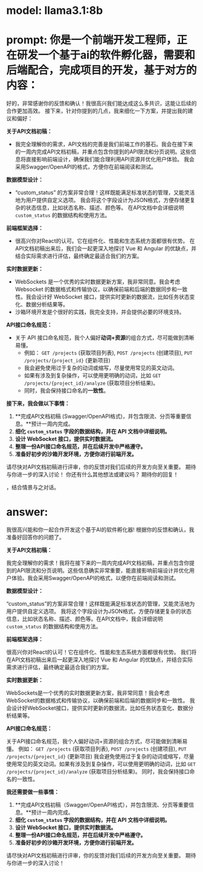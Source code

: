 # model: llama3.1:8b
# prompt: 你是一个前端开发工程师，正在研发一个基于ai的软件孵化器，需要和后端配合，完成项目的开发，基于对方的内容：
好的，非常感谢你的反馈和确认！我很高兴我们能达成这么多共识，这能让后续的合作更加高效。 接下来，针对你提到的几点，我来细化一下方案，并提出我的建议和偏好：

**关于API文档初稿：**

*   我完全理解你的需求，API文档的完善是我们前端工作的基石。我会在接下来的一周内完成API文档初稿，并重点包含你提到的API限流和分页说明。这些信息将直接影响前端设计，确保我们能合理利用API资源并优化用户体验。  我会采用Swagger/OpenAPI的格式，方便你在前端阅读和测试。

**数据模型设计：**

*   “custom_status” 的方案非常合理！这样既能满足标准状态的管理，又能灵活地为用户提供自定义选项。  我会将这个字段设计为JSON格式，方便存储更复杂的状态信息，比如状态名称、描述、颜色等。  在API文档中会详细说明 `custom_status` 的数据结构和使用方法。

**前端框架选择：**

*   很高兴你对React的认可。它在组件化、性能和生态系统方面都很有优势。 在API文档初稿出来后，我们会一起更深入地探讨 Vue 和 Angular 的优缺点，并结合实际需求进行评估，最终确定最适合我们的方案。

**实时数据更新：**

*   WebSockets 是一个优秀的实时数据更新方案，我非常同意。我会考虑 Websocket 的数据格式和传输协议，以确保前端和后端的数据同步和一致性。我会设计好 WebSocket 接口，提供实时更新的数据流，比如任务状态变化、数据分析结果等。
*   沙箱环境开发是个很好的实践，我完全支持，并会提供必要的环境支持。

**API接口命名规范：**

*   关于 API 接口命名规范，我个人偏好**动词+资源**的组合方式，尽可能做到清晰易懂。
    *   例如： `GET /projects` (获取项目列表), `POST /projects` (创建项目), `PUT /projects/{project_id}` (更新项目)
    *   我会避免使用过于复杂的动词或缩写，尽量使用常见的英文动词。
    *   如果有涉及到复杂操作，可以使用更明确的动词，比如 `GET /projects/{project_id}/analyze` (获取项目分析结果)。
    *  同时，我会保持接口命名的**一致性**。

**接下来，我会做以下事情：**

1.  **完成API文档初稿 (Swagger/OpenAPI格式)，并包含限流、分页等重要信息。**预计一周内完成。
2.  **细化 `custom_status` 字段的数据结构，并在 API 文档中详细说明。**
3.  **设计 WebSocket 接口，提供实时数据流。**
4.  **整理一份API接口命名规范，并在后续开发中严格遵守。**
5.  **准备好初步的沙箱开发环境，方便你进行前端开发。**

请尽快对API文档初稿进行评审，你的反馈对我们后续的开发方向至关重要。 期待与你进一步的深入讨论！ 你还有什么其他想法或建议吗？ 期待你的回复！

，结合情景与之对话。
# answer: 
 我很高兴能和你一起合作开发这个基于AI的软件孵化器! 根据你的反馈和确认，我准备好回答你的问题了。

**关于API文档初稿：**

我完全理解你的需求！我将在接下来的一周内完成API文档初稿，并重点包含你提到的API限流和分页说明。这些信息确实非常重要，能直接影响前端设计并优化用户体验。我会采用Swagger/OpenAPI的格式，以便你在前端阅读和测试。

**数据模型设计：**

“custom_status”的方案非常合理！这样既能满足标准状态的管理，又能灵活地为用户提供自定义选项。 我将这个字段设计为JSON格式，方便存储更复杂的状态信息，比如状态名称、描述、颜色等。在API文档中，我会详细说明 `custom_status` 的数据结构和使用方法。

**前端框架选择：**

很高兴你对React的认可！它在组件化、性能和生态系统方面都很有优势。 我们将在API文档初稿出来后一起更深入地探讨 Vue 和 Angular 的优缺点，并结合实际需求进行评估，最终确定最适合我们的方案。

**实时数据更新：**

WebSockets是一个优秀的实时数据更新方案，我非常同意！我会考虑WebSocket的数据格式和传输协议，以确保前端和后端的数据同步和一致性。 我会设计好WebSocket接口，提供实时更新的数据流，比如任务状态变化、数据分析结果等。

**API接口命名规范：**

关于API接口命名规范，我个人偏好动词+资源的组合方式，尽可能做到清晰易懂。 例如： `GET /projects` (获取项目列表), `POST /projects` (创建项目), `PUT /projects/{project_id}` (更新项目) 我会避免使用过于复杂的动词或缩写，尽量使用常见的英文动词。如果有涉及到复杂操作，可以使用更明确的动词，比如 `GET /projects/{project_id}/analyze` (获取项目分析结果)。 同时，我会保持接口命名的一致性。

**我还需要做一些事情：**

1.  **完成API文档初稿（Swagger/OpenAPI格式），并包含限流、分页等重要信息。**预计一周内完成。
2.  **细化 `custom_status` 字段的数据结构，并在 API 文档中详细说明。**
3.  **设计 WebSocket 接口，提供实时数据流。**
4.  **整理一份API接口命名规范，并在后续开发中严格遵守。**
5.  **准备好初步的沙箱开发环境，方便你进行前端开发。**

请尽快对API文档初稿进行评审，你的反馈对我们后续的开发方向至关重要。 期待与你进一步的深入讨论！
